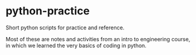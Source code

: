 # python-practice
Short python scripts for practice and reference.

Most of these are notes and activities from an intro to engineering course, 
in which we learned the very basics of coding in python.

